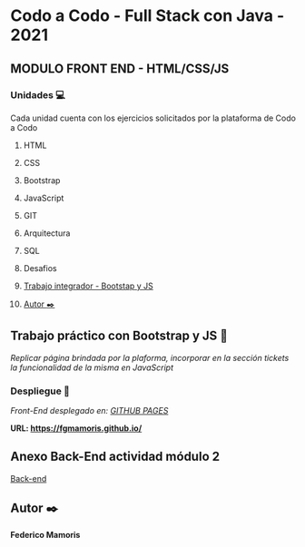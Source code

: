 # Codo a Codo - Full Stack con Java - 2021

## MODULO FRONT END - HTML/CSS/JS

### Unidades :computer:
Cada unidad cuenta con los ejercicios solicitados por la plataforma de Codo a Codo

1. HTML
    
2. CSS

3. Bootstrap

4. JavaScript

5. GIT

6. Arquitectura

7. SQL

8. Desafios

9. [Trabajo integrador - Bootstap y JS](#trabajo-práctico-con-bootstrap-y-js-wrench)

10. [Autor :black_nib:](#autor-black_nib)


## Trabajo práctico con Bootstrap y JS :wrench: 

_Replicar página brindada por la plaforma, incorporar en la sección tickets la funcionalidad de la misma en JavaScript_

### Despliegue :rocket:

_Front-End desplegado en: [GITHUB PAGES](https://www.git.com/)_

**URL: https://fgmamoris.github.io/**


## Anexo Back-End actividad módulo 2

[Back-end](https://github.com/fgmamoris/fullstack_java_modulo_back_unidad_2_CAC)

## Autor :black_nib:

**Federico Mamoris** 
